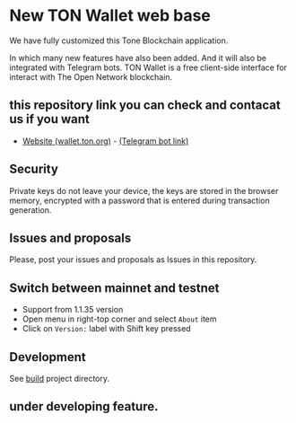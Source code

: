 # New TON Wallet web base 

We have fully customized this Tone Blockchain application.

In which many new features have also been added. And it will also be integrated with Telegram bots.
TON Wallet is a free client-side interface for interact with The Open Network blockchain.

## this repository link you can check and contacat us if you want
- [Website (wallet.ton.org)](https://dpswallet.netlify.app/) - [(Telegram bot link)](https://t.me/DPSwallet_bot)


## Security

Private keys do not leave your device, the keys are stored in the browser memory, encrypted with a password that is entered during transaction generation.

## Issues and proposals

Please, post your issues and proposals as Issues in this repository.

## Switch between mainnet and testnet

- Support from 1.1.35 version
- Open menu in right-top corner and select `About` item
- Click on `Version:` label with Shift key pressed

## Development

See [build](build) project directory.

## under developing feature.

